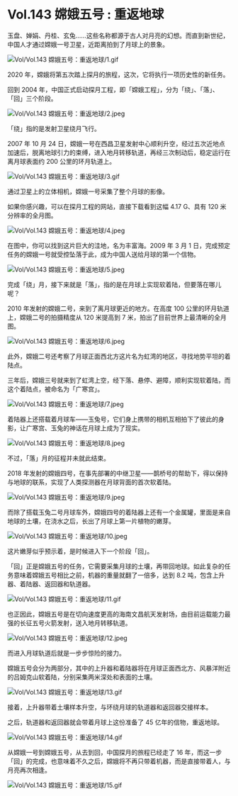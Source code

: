 # Vol.143 嫦娥五号 : 重返地球

玉盘、婵娟、丹桂、玄兔……这些名称都源于古人对月亮的幻想。而直到新世纪，中国人才通过嫦娥一号卫星，近距离拍到了月球上的景象。

![Vol/Vol.143 嫦娥五号：重返地球/1.gif](https://cdn.jsdelivr.net/gh/just-prog/static/image/Vol/Vol.143%20嫦娥五号：重返地球/1.gif)

2020 年，嫦娥将第五次踏上探月的旅程，这次，它将执行一项历史性的新任务。

回到 2004 年，中国正式启动探月工程，即「嫦娥工程」，分为「绕」、「落」、「回」三个阶段。

![Vol/Vol.143 嫦娥五号：重返地球/2.jpeg](https://cdn.jsdelivr.net/gh/just-prog/static/image/Vol/Vol.143%20嫦娥五号：重返地球/2.jpeg)

「绕」指的是发射卫星绕月飞行。

2007 年 10 月 24 日，嫦娥一号在西昌卫星发射中心顺利升空，经过五次近地点加速后，脱离地球引力的束缚，进入地月转移轨道，再经三次制动后，稳定运行在离月球表面约 200 公里的环月轨道上。

![Vol/Vol.143 嫦娥五号：重返地球/3.gif](https://cdn.jsdelivr.net/gh/just-prog/static/image/Vol/Vol.143%20嫦娥五号：重返地球/3.gif)

通过卫星上的立体相机，嫦娥一号采集了整个月球的影像。

如果你感兴趣，可以在探月工程的网站，直接下载看到这幅 4.17 G、具有 120 米分辨率的全月图。

![Vol/Vol.143 嫦娥五号：重返地球/4.jpeg](https://cdn.jsdelivr.net/gh/just-prog/static/image/Vol/Vol.143%20嫦娥五号：重返地球/4.jpeg)

在图中，你可以找到这片巨大的洼地，名为丰富海。2009 年 3 月 1 日，完成预定任务的嫦娥一号就受控坠落于此，成为中国人送给月球的第一个信物。

![Vol/Vol.143 嫦娥五号：重返地球/5.jpeg](https://cdn.jsdelivr.net/gh/just-prog/static/image/Vol/Vol.143%20嫦娥五号：重返地球/5.jpeg)

完成「绕」月，接下来就是「落」，指的是在月球上实现软着陆，但要落在哪儿呢？

2010 年发射的嫦娥二号，来到了离月球更近的地方。在高度 100 公里的环月轨道上，嫦娥二号的拍摄精度从 120 米提高到 7 米，拍出了目前世界上最清晰的全月图。

![Vol/Vol.143 嫦娥五号：重返地球/6.jpeg](https://cdn.jsdelivr.net/gh/just-prog/static/image/Vol/Vol.143%20嫦娥五号：重返地球/6.jpeg)

此外，嫦娥二号还考察了月球正面西北方这片名为虹湾的地区，寻找地势平坦的着陆点。

三年后，嫦娥三号就来到了虹湾上空，经下落、悬停、避障，顺利实现软着陆，而这个着陆点，被命名为「广寒宫」。

![Vol/Vol.143 嫦娥五号：重返地球/7.jpeg](https://cdn.jsdelivr.net/gh/just-prog/static/image/Vol/Vol.143%20嫦娥五号：重返地球/7.jpeg)

着陆器上还搭载着月球车——玉兔号，它们身上携带的相机互相拍下了彼此的身影，让广寒宫、玉兔的神话在月球上成为了现实。

![Vol/Vol.143 嫦娥五号：重返地球/8.jpeg](https://cdn.jsdelivr.net/gh/just-prog/static/image/Vol/Vol.143%20嫦娥五号：重返地球/8.jpeg)

不过，「落」月的征程并未就此结束。

2018 年发射的嫦娥四号，在事先部署的中继卫星——鹊桥号的帮助下，得以保持与地球的联系，实现了人类探测器在月球背面的首次软着陆。

![Vol/Vol.143 嫦娥五号：重返地球/9.jpeg](https://cdn.jsdelivr.net/gh/just-prog/static/image/Vol/Vol.143%20嫦娥五号：重返地球/9.jpeg)

而除了搭载玉兔二号月球车外，嫦娥四号的着陆器上还有一个金属罐，里面是来自地球的土壤，在浇水之后，长出了月球上第一片植物的嫩芽。

![Vol/Vol.143 嫦娥五号：重返地球/10.jpeg](https://cdn.jsdelivr.net/gh/just-prog/static/image/Vol/Vol.143%20嫦娥五号：重返地球/10.jpeg)

这片嫩芽似乎预示着，是时候进入下一个阶段「回」。

「回」正是嫦娥五号的任务，它需要采集月球的土壤，再带回地球。如此复杂的任务意味着嫦娥五号相比之前，机器的重量就翻了一倍多，达到 8.2 吨，包含上升器、着陆器、返回器和轨道器。

![Vol/Vol.143 嫦娥五号：重返地球/11.gif](https://cdn.jsdelivr.net/gh/just-prog/static/image/Vol/Vol.143%20嫦娥五号：重返地球/11.gif)

也正因此，嫦娥五号是在切向速度更高的海南文昌航天发射场，由目前运载能力最强的长征五号火箭发射，送入地月转移轨道。

![Vol/Vol.143 嫦娥五号：重返地球/12.jpeg](https://cdn.jsdelivr.net/gh/just-prog/static/image/Vol/Vol.143%20嫦娥五号：重返地球/12.jpeg)

而进入月球轨道后就是一步步惊险的接力。

嫦娥五号会分为两部分，其中的上升器和着陆器将在月球正面西北方、风暴洋附近的吕姆克山软着陆，分别采集两米深处和表面的土壤。

![Vol/Vol.143 嫦娥五号：重返地球/13.gif](https://cdn.jsdelivr.net/gh/just-prog/static/image/Vol/Vol.143%20嫦娥五号：重返地球/13.gif)

接着，上升器带着土壤样本升空，与环绕月球的轨道器和返回器交接样本。

之后，轨道器和返回器就会带着月球上这份准备了 45 亿年的信物，重返地球。

![Vol/Vol.143 嫦娥五号：重返地球/14.gif](https://cdn.jsdelivr.net/gh/just-prog/static/image/Vol/Vol.143%20嫦娥五号：重返地球/14.gif)

从嫦娥一号到嫦娥五号，从去到回，中国探月的旅程已经走了 16 年，而这一步「回」的完成，也意味着不久之后，嫦娥将不再只带着机器，而是直接带着人，与月亮再次相逢。

![Vol/Vol.143 嫦娥五号：重返地球/15.gif](https://cdn.jsdelivr.net/gh/just-prog/static/image/Vol/Vol.143%20嫦娥五号：重返地球/15.gif)
